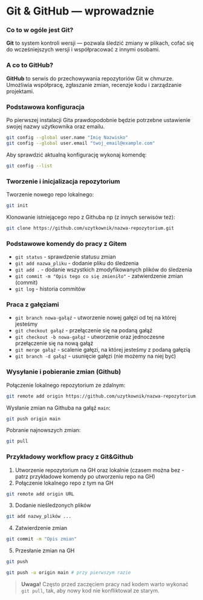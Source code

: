# Git & GitHub — wprowadznie

### Co to w ogóle jest Git?

**Git** to system kontroli wersji — pozwala śledzić zmiany w plikach, cofać się do wcześniejszych wersji i współpracować z innymi osobami.

### A co to GitHub?

**GitHub** to serwis do przechowywania repozytoriów Git w chmurze.  
Umożliwia współpracę, zgłaszanie zmian, recenzje kodu i zarządzanie projektami.

### Podstawowa konfiguracja

Po pierwszej instalacji Gita prawdopodobnie będzie potrzebne ustawienie swojej nazwy użytkownika oraz emailu.

```bash
git config --global user.name "Imię Nazwisko"
git config --global user.email "twoj_email@example.com"
```

Aby sprawdzić aktualną konfigurację wykonaj komendę:

```bash
git config --list
```

### Tworzenie i inicjalizacja repozytorium

Tworzenie nowego repo lokalnego:

```bash
git init
```

Klonowanie istniejącego repo z Githuba np (z innych serwisów też):

```bash
git clone https://github.com/uzytkownik/nazwa-repozytorium.git
```

### Podstawowe komendy do pracy z Gitem

- `git status` - sprawdzenie statusu zmian
- `git add nazwa_pliku` - dodanie pliku do śledzenia
- `git add .` - dodanie wszystkich zmodyfikowanych plików do śledzenia
- `git commit -m "Opis tego co się zmieniło"` - zatwierdzenie zmian (commit)
- `git log` - historia commitów

### Praca z gałęziami

- `git branch nowa-gałąź` - utworzenie nowej gałęzi od tej na której jesteśmy
- `git checkout gałąź` - przełączenie się na podaną gałąź
- `git checkout -b nowa-gałąź` - utworzenie oraz jednoczesne przełączenie się na nową gałąź
- `git merge gałąź` - scalenie gałęzi, na której jesteśmy z podaną gałęzią
- `git branch -d gałąź` - usunięcie gałęzi (nie możemy na niej być)

### Wysyłanie i pobieranie zmian (Github)

Połączenie lokalnego repozytorium ze zdalnym:

```bash
git remote add origin https://github.com/uzytkownik/nazwa-repozytorium.git
```

Wysłanie zmian na Githuba na gałąź `main`:

```bash
git push origin main
```

Pobranie najnowszych zmian:

```bash
git pull
```

### Przykładowy workflow pracy z Git&Github

1. Utworzenie repozytorium na GH oraz lokalnie (czasem można bez - patrz przykładowe komendy po utworzeniu repo na GH)
2. Połączenie lokalnego repo z tym na GH

```bash
git remote add origin URL
```

3. Dodanie nieśledzonych plików

```bash
git add nazwy_plików ...
```

4. Zatwierdzenie zmian

```bash
git commit -m "Opis zmian"
```

5. Przesłanie zmian na GH

```bash
git push
```

```bash
git push -u origin main # przy pierwszym razie
```

> **Uwaga!**
> Często przed zaczęciem pracy nad kodem warto wykonać `git pull`, tak, aby nowy kod nie konfliktował ze starym.
